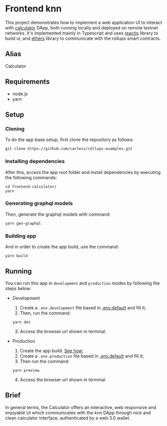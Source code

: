 # Frontend knn

This project demonstrates how to implement a web application UI to interact with [calculator](../calculator/) DApp, both running locally and deployed on remote testnet networks.
It's implemented mainly in Typescript and uses [reactjs](https://reactjs.org/) library to build ui, and [ethers](https://docs.ethers.io/v5/) library to communicate with the rollups smart contracts.

## Alias

Calculator

## Requirements

- node.js
- yarn

## Setup

### Cloning

To do the app base setup, first clone the repository as follows:

```shell
git clone https://github.com/cartesi/rollups-examples.git
```

### Installing dependencies

After this, access the app root folder and install dependencies by executing the following commands:

```shell
cd frontend-calculator/
yarn
```

### Generating graphql models

Then, generate the graphql models with command:

```shell
yarn gen-graphql
```

### Building app

And in order to create the app build, use the command:

```shell
yarn build
```

## Running

You can run this app in `development` and `production` modes by following the steps below:

- Development

    1. Create a `.env.development` file based in [.env.default](.env.default) and fill it;
    2. Then, run the command:
    ```shell
    yarn dev
    ```
    3. Access the browser url shown in terminal.

- Production

    1. Create the app build. [See how](#building-app);
    2. Create a `.env.production` file based in [.env.default](.env.default) and fill it;
    3. Then run the command:
    ```shell
    yarn preview
    ```
    4. Access the browser url shown in terminal.

## Brief

In general terms, the Calculator offers an interactive, web responsive and enjoyable UI which communicates with the knn DApp through nice and clean calculator interface, authenticated by a web 3.0 wallet.



